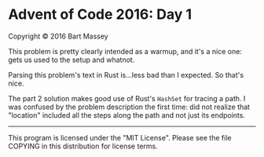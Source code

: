 # Advent of Code 2016: Day 1
Copyright © 2016 Bart Massey

This problem is pretty clearly intended as a warmup, and
it's a nice one: gets us used to the setup and whatnot.

Parsing this problem's text in Rust is...less bad than I
expected. So that's nice.

The part 2 solution makes good use of Rust's `HashSet` for
tracing a path. I was confused by the problem description
the first time: did not realize that "location" included all
the steps along the path and not just its endpoints.

---

This program is licensed under the "MIT License".
Please see the file COPYING in this distribution
for license terms.
